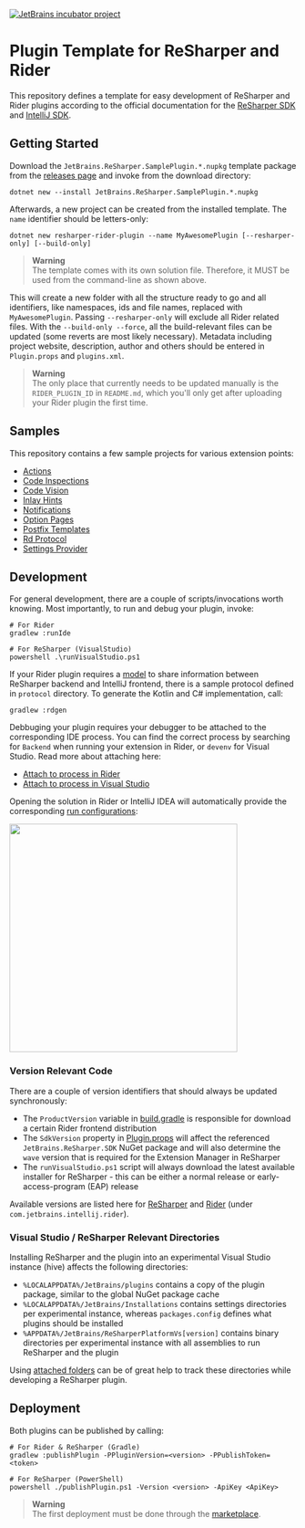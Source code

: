 [![JetBrains incubator project](https://jb.gg/badges/incubator-flat-square.svg)](https://confluence.jetbrains.com/display/ALL/JetBrains+on+GitHub)

# Plugin Template for ReSharper and Rider

This repository defines a template for easy development of ReSharper and Rider plugins according to the official documentation for the [ReSharper SDK](https://www.jetbrains.com/help/resharper/sdk) and [IntelliJ SDK](http://www.jetbrains.org/intellij/sdk/docs/welcome.html).

## Getting Started

Download the `JetBrains.ReSharper.SamplePlugin.*.nupkg` template package from the [releases page](https://github.com/JetBrains/resharper-rider-plugin/releases) and invoke from the download directory:

```
dotnet new --install JetBrains.ReSharper.SamplePlugin.*.nupkg
```

Afterwards, a new project can be created from the installed template. The `name` identifier should be letters-only:

```
dotnet new resharper-rider-plugin --name MyAwesomePlugin [--resharper-only] [--build-only]
```

> **Warning**<br/>
> The template comes with its own solution file. Therefore, it MUST be used from the command-line as shown above.

This will create a new folder with all the structure ready to go and all identifiers, like namespaces, ids and file names, replaced with `MyAwesomePlugin`. Passing `--resharper-only` will exclude all Rider related files. With the `--build-only --force`, all the build-relevant files can be updated (some reverts are most likely necessary). Metadata including project website, description, author and others should be entered in `Plugin.props` and `plugins.xml`.


> **Warning**<br/>
> The only place that currently needs to be updated manually is the `RIDER_PLUGIN_ID` in `README.md`, which you'll only get after uploading your Rider plugin the first time.

## Samples

This repository contains a few sample projects for various extension points:

- [Actions](samples/Actions)
- [Code Inspections](samples/CodeInspections)
- [Code Vision](samples/CodeVision)
- [Inlay Hints](samples/InlayHints)
- [Notifications](samples/Notifications)
- [Option Pages](samples/OptionPages)
- [Postfix Templates](samples/PostfixTemplates)
- [Rd Protocol](samples/RdProtocol)
- [Settings Provider](samples/SettingsProvider)

## Development

For general development, there are a couple of scripts/invocations worth knowing. Most importantly, to run and debug your plugin, invoke:

```
# For Rider
gradlew :runIde

# For ReSharper (VisualStudio)
powershell .\runVisualStudio.ps1
```

If your Rider plugin requires a [model](https://www.jetbrains.com/help/resharper/sdk/Products/Rider.html) to share information between ReSharper backend and IntelliJ frontend, there is a sample protocol defined in `protocol` directory. To generate the Kotlin and C# implementation, call:

```
gradlew :rdgen
```

Debbuging your plugin requires your debugger to be attached to the corresponding IDE process. You can find the correct process by searching for `Backend` when running your extension in Rider, or `devenv` for Visual Studio. Read more about attaching here:

- [Attach to process in Rider](https://www.jetbrains.com/help/rider/Attaching_to_Local_Process.html)
- [Attach to process in Visual Studio](https://learn.microsoft.com/en-us/visualstudio/debugger/attach-to-running-processes-with-the-visual-studio-debugger)

Opening the solution in Rider or IntelliJ IDEA will automatically provide the corresponding [run configurations](https://www.jetbrains.com/help/rider/Creating_and_Editing_Run_Debug_Configurations.html):

<img src="./images/run-configurations.png" width="400" />

### Version Relevant Code

There are a couple of version identifiers that should always be updated synchronously:

- The `ProductVersion` variable in [build.gradle](https://github.com/JetBrains/resharper-rider-plugin/blob/master/content/gradle.properties#L17) is responsible for download a certain Rider frontend distribution
- The `SdkVersion` property in [Plugin.props](https://github.com/JetBrains/resharper-rider-plugin/blob/master/content/src/dotnet/Plugin.props#L4) will affect the referenced `JetBrains.ReSharper.SDK` NuGet package and will also determine the `wave` version that is required for the Extension Manager in ReSharper
- The `runVisualStudio.ps1` script will always download the latest available installer for ReSharper - this can be either a normal release or early-access-program (EAP) release

Available versions are listed here for [ReSharper](https://www.nuget.org/packages/JetBrains.ReSharper.SDK) and [Rider](https://www.jetbrains.com/intellij-repository/snapshots) (under `com.jetbrains.intellij.rider`).

### Visual Studio / ReSharper Relevant Directories

Installing ReSharper and the plugin into an experimental Visual Studio instance (hive) affects the following directories:

- `%LOCALAPPDATA%/JetBrains/plugins` contains a copy of the plugin package, similar to the global NuGet package cache
- `%LOCALAPPDATA%/JetBrains/Installations` contains settings directories per experimental instance, whereas `packages.config` defines what plugins should be installed
- `%APPDATA%/JetBrains/ReSharperPlatformVs[version]` contains binary directories per experimental instance with all assemblies to run ReSharper and the plugin

Using [attached folders](https://www.jetbrains.com/help/rider/Extending_Your_Solution.html#adding-external-files-and-folders) can be of great help to track these directories while developing a ReSharper plugin. 

## Deployment

Both plugins can be published by calling:

```
# For Rider & ReSharper (Gradle)
gradlew :publishPlugin -PPluginVersion=<version> -PPublishToken=<token>

# For ReSharper (PowerShell)
powershell ./publishPlugin.ps1 -Version <version> -ApiKey <ApiKey>
```

> **Warning**<br/>
> The first deployment must be done through the [marketplace](https://plugins.jetbrains.com/).
